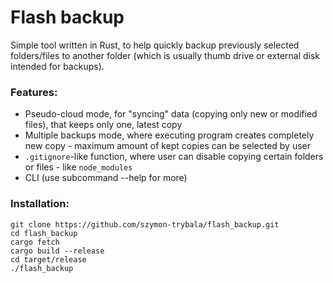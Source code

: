 # Flash backup

Simple tool written in Rust, to help quickly backup previously selected folders/files to another folder (which is usually thumb drive or external disk intended for backups).

### Features:
* Pseudo-cloud mode, for "syncing" data (copying only new or modified files), that keeps only one, latest copy
* Multiple backups mode, where executing program creates completely new copy - maximum amount of kept copies can be selected by user
* `.gitignore`-like function, where user can disable copying certain folders or files - like `node_modules`
* CLI (use subcommand --help for more)

### Installation:
```
git clone https://github.com/szymon-trybala/flash_backup.git
cd flash_backup
cargo fetch
cargo build --release
cd target/release
./flash_backup
```


